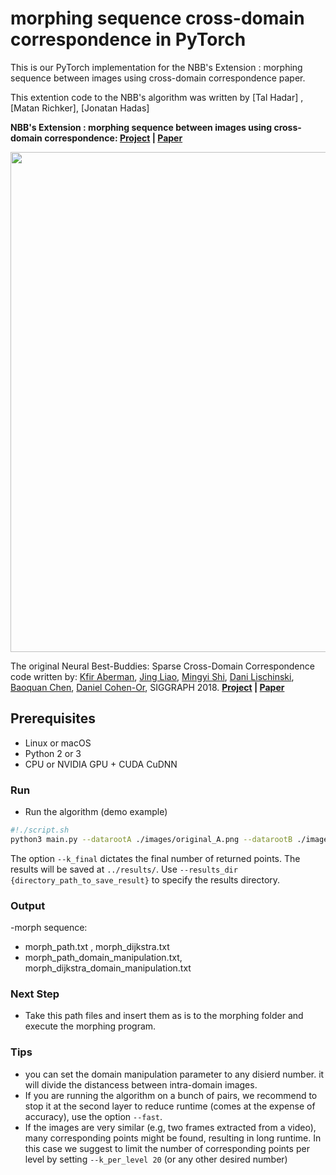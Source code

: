 # morphing sequence cross-domain correspondence in PyTorch

This is our PyTorch implementation for the NBB's Extension :  morphing sequence between images using cross-domain correspondence paper.

This extention code to the NBB's algorithm was written by [Tal Hadar]  , [Matan Richker], [Jonatan Hadas] 

**NBB's Extension :  morphing sequence between images using cross-domain correspondence: [Project](http://fve.bfa.edu.cn/recap/nbbs/) |  [Paper](https://arxiv.org/pdf/1805.04140.pdf)**

<img src=".first_page_sample.png" width="800" />


The original Neural Best-Buddies: Sparse Cross-Domain Correspondence code written by:
[Kfir Aberman](https://kfiraberman.github.io/), [Jing Liao](https://liaojing.github.io/html/), [Mingyi Shi](https://rubbly.cn/), [Dani Lischinski](http://danix3d.droppages.com/), [Baoquan Chen](http://www.cs.sdu.edu.cn/~baoquan/), [Daniel Cohen-Or](https://www.cs.tau.ac.il/~dcor/), SIGGRAPH 2018.
**[Project](http://fve.bfa.edu.cn/recap/nbbs/) |  [Paper](https://arxiv.org/pdf/1805.04140.pdf)**

## Prerequisites
- Linux or macOS
- Python 2 or 3
- CPU or NVIDIA GPU + CUDA CuDNN

### Run

- Run the algorithm (demo example)
```bash
#!./script.sh
python3 main.py --datarootA ./images/original_A.png --datarootB ./images/original_B.png --name lion_cat --k_final 10
```
The option `--k_final` dictates the final number of returned points. The results will be saved at `../results/`. Use `--results_dir {directory_path_to_save_result}` to specify the results directory.

### Output
-morph sequence:
- morph_path.txt					, morph_dijkstra.txt
- morph_path_domain_manipulation.txt, morph_dijkstra_domain_manipulation.txt 

### Next Step
- Take this path files and insert them as is to the morphing folder and execute the morphing program.

### Tips
- you can set the domain manipulation parameter to any disierd number. it will divide the distancess between intra-domain images.
- If you are running the algorithm on a bunch of pairs, we recommend to stop it at the second layer to reduce runtime (comes at the expense of accuracy), use the option `--fast`.
- If the images are very similar (e.g, two frames extracted from a video), many corresponding points might be found, resulting in long runtime. In this case we suggest to limit the number of corresponding points per level by setting `--k_per_level 20` (or any other desired number)


